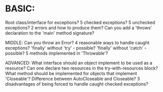 # BASIC:
Root class/interface for exceptions?
5 checked exceptions?
5 unchecked exceptions?
2 errors and how to produce them?
Can you add a 'throws' declaration to the 'main' method signature?

MIDDLE:
Can you throw an Error?
4 reasonable ways to handle caught exceptions?
'finally' without 'try' - possible?
'finally' without 'catch' - possible?
5 methods implemented in 'Throwable'?

ADVANCED:
What interface should an object implement to be used as a resource?
Can one declare two resources in the try-with-resources block?
What method should be implemented for objects that implement 'Closeable'?
Difference between AutoCloseable and Closeable?
3 disadvantages of being forced to handle caught checked exceptions?

